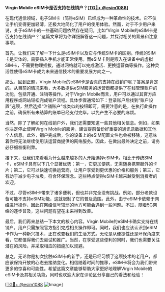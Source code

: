 **Virgin Mobile eSIM卡是否支持在线销户？[[TG💪+ @esim1088](https://t.me/s/esim1088)]**

在现代通信领域，电子SIM卡（简称eSIM）已经成为一种革命性的技术。它不仅让手机变得更加轻薄，还极大地简化了用户的使用体验。然而，对于不少用户来说，关于eSIM卡的一些基础问题依然存在疑问，比如“Virgin Mobile的eSIM卡是否支持在线销户？”这篇文章将为你详细解答这一问题，并探讨相关的背景和注意事项。

首先，让我们来了解一下什么是eSIM卡以及它与传统SIM卡的区别。传统的SIM卡是实体的，需要插入手机才能正常使用。而eSIM卡则是嵌入在设备中的虚拟SIM卡，不需要物理插拔，通过网络就可以完成激活、更换运营商等操作。这种灵活性使得eSIM卡成为未来通信技术的重要发展方向之一。

那么，回到正题，Virgin Mobile的eSIM卡是否真的支持在线销户呢？答案是肯定的。从目前的情况来看，大多数提供eSIM服务的运营商都提供了在线管理账户的功能，包括开通、注销等操作。对于Virgin Mobile而言，用户可以通过其官方应用程序或网站轻松完成销户流程。具体步骤通常如下：登录账户后找到“账户设置”选项，然后选择“注销账户”或类似的按钮即可。需要注意的是，在执行此操作之前，确保所有未结算的账单已经支付完毕，以免产生不必要的麻烦。

当然，除了了解如何在线销户外，我们还需要知道一些其他相关信息。例如，如果你决定停止使用Virgin Mobile的服务，建议提前备份好重要的通讯录数据和其他个人信息。此外，销户完成后，你的设备上的eSIM配置文件也会被移除，这意味着你将无法继续使用该运营商提供的网络服务。因此，在做出最终决定之前，请务必仔细权衡利弊。

接下来，让我们来看看为什么越来越多的人开始选择eSIM卡。相比于传统SIM卡，eSIM卡具有以下几个显著优势：第一，它更加便携，无需随身携带额外的卡片；第二，它可以快速切换运营商，让用户享受到更优惠的价格和服务；第三，它有助于减少电子垃圾，符合环保理念。这些特点使得eSIM卡越来越受到消费者的欢迎。

不过，尽管eSIM卡带来了诸多便利，但也并非完全没有挑战。例如，部分老款设备可能不支持eSIM功能，这就限制了它的普及范围。此外，由于eSIM卡依赖于网络进行操作，因此在网络信号较弱的地方可能会遇到一些问题。不过，随着5G网络的逐步普及，这些问题有望在未来得到改善。

最后，我们再来总结一下本文的核心内容。Virgin Mobile的eSIM卡确实支持在线销户，用户只需按照官方指引完成相关操作即可。同时，我们也应该认识到eSIM卡作为一种新兴技术，正在改变我们的生活方式。无论是从便捷性还是环保角度来看，它都值得我们去尝试和推广。当然，在享受这些便利的同时，我们也需要关注潜在的风险，并采取相应的措施加以规避。

总之，无论你是初次接触eSIM卡的新手，还是已经习惯了这项技术的老用户，都应该保持开放的心态去接纳变化。相信随着时间的推移，eSIM卡将会为我们带来更多的惊喜和可能性。希望这篇文章能够帮助大家更好地理解Virgin Mobile的eSIM卡及其相关功能，同时也欢迎大家在评论区分享自己的看法和经验！

[[TG💪+ @esim1088](https://t.me/s/esim1088) ![Image](https://i.postimg.cc/4NQfJmqS/Snipaste-2025-05-13-00-14-12.png)]